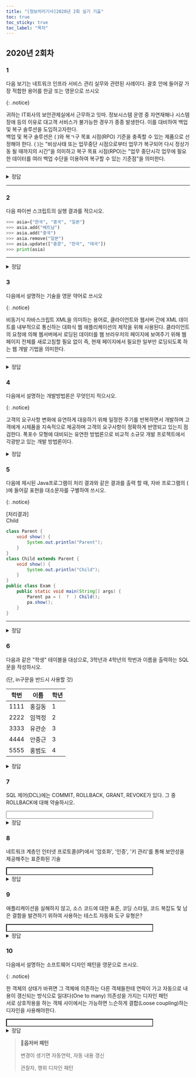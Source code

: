 ```yaml
---
title: "[정보처리기사]2020년 2회 실기 기출"
toc: true
toc_sticky: true
toc_label: "목차"
---
```


## 2020년 2회차

### 1

다음 보기는 네트워크 인프라 서비스 관리 실무와 관련된 사례이다. 괄호 안에 들어갈 가장 적합한 용어를 한글 또는 영문으로 쓰시오

{: .notice}

귀하는 IT회사의 보안관제실에서 근무하고 잇따. 정보시스템 운영 중 자연재해나 시스템 장애 등의 이유로 대고객 서비스가 불가능한 경우가 종종 발생한다. 이를 대비하여 백업 및 복구 솔루션을 도입하고자한다.<br>백업 및 복구 솔루션은 (        )와 복ㄱ구 목표 시점(RPO) 기준을 충족할 수 있는 제품으로 선정해야 한다. (      )는 "비상사태 또는 업무중단 시점으로부터 업무가 복구되어 다시 정상가동 될 때까지의 시간"을 의미하고 복구 목표 시점(RPO)는 "업무 중단시각 업무에 필요한 데이터를 여러 백업 수단을 이용하여 복구할 수 있는 기준점"을 의미한다.

---

<details>
<summary>정답</summary>
<div markdown="1">
    목표 복구 시간(RTO: Recovery Time Objective)
</div>
</details>

---

### 2

다음 파이썬 스크립트의 실행 결과를 적으시오.

``` python
>>> asia={"한국", "중국", "일본"}
>>> asia.add("베트남")
>>> asia.add("중국")
>>> asia.remove("일본")
>>> asia.update(["홍콩", "한국", "태국"])
>>> print(asia)
```

---

<details>
<summary>정답</summary>
<div markdown="1">
{"한국", "중국", "홍콩", "태국"}
</div>
</details>



### 3

다음에서 설명하는 기술을 영문 약어로 쓰시오

{: .notice}

비동기식 자바스크립트 XML을 의미하는 용어로, 클라이언트와 웹서버 간에 XML 데이트를 내부적으로 통신하는 대화식 웹 애플리케이션의 제작을 위해 사용된다. 클라이언트의 요청에 의해 웹서버에서 로딩된 데이터를 웹 브라우저의 페이지에 보여주기 위해 웹 페이지 전체를 새로고침할 필요 없이 즉, 현재 페이지에서 필요한 일부만 로딩되도록 하는 웹 개발 기법을 의미한다.

---

<details>
<summary>정답</summary>
<div markdown="1">
    AJAX
</div>
</details>



### 4

다음에서 설명하는 개발방법론은 무엇인지 적으시오.

{: .notice}

고객의 요구사항 변화에 유연하게 대응하기 위해 일정한 주기를 반복하면서 개발하며 고객에게 시제품을 지속적으로 제공하며 고객의 요구사항이 정확하게 반영되고 있는지 점검한다. 폭포수 모형에 대비되는 유연한 방법론으로 비교적 소규모 개발 프로젝트에서 각광받고 있는 개발 방법론이다.

<details>
<summary>정답</summary>
<div markdown="1">
    애자일<br/>
    (애자일 방법론, 애자일 기법 등)
</div>
</details>



### 5

다음에 제시된 Java프로그램이 처리 결과와 같은 결과를 출력 할 때, 자바 프로그램의 (    )에 들어갈 표현을 대소문자를 구별하여 쓰시오.

{: .notice}

[처리결과]<br>Child

``` java
class Parent {
    void show() {
        System.out.println("Parent");
    }
}
class Child extends Parent {
    void show() {
        System.out.println("Child");
    }
}
public class Exam {
    public static void main(String[] args) {
        Parent pa = (  ?  ) Child();
        pa.show();
    }
}
```

---

<details>
<summary>정답</summary>
<div markdown="1">
    new
</div>
</details>



### 6

다음과 같은 "학생" 테이블을 대상으로, 3학년과 4학년의 학번과 이름을 출력하는 SQL문을 작성하시오.

(단, in구문을 반드시 사용할 것)

| 학번 | 이름   | 학년 |
| ---- | ------ | ---- |
| 1111 | 홍길동 | 1    |
| 2222 | 임꺽정 | 2    |
| 3333 | 유관순 | 3    |
| 4444 | 안중근 | 3    |
| 5555 | 홍범도 | 4    |

<details>
<summary>정답</summary>
<div markdown="1">
SELECT 학번, 이름 FROM 학생 WHERE 학년 IN (3,4);
</div>
</details>



### 7

SQL 제어(DCL)에는 COMMIT, ROLLBACK, GRANT, REVOKE가 있다. 그 중 ROLLBACK에 대해 약술하시오.

<div markdown="1">
<input type="text" style="width:80%"> 
</div>

<details>
<summary>정답</summary>
<div style="background-color: $gray">
트랙잭션의 실패로 작업을 취소하고, 이전 상태로 되돌리는 데이터 제어어
</div>
</details>



### 8

네트워크 계층인 인터넷 프로토콜(IP)에서 '암호화', '인증', '키 관리'를 통해 보안성을 제공해주는 표준화된 기술

<div markdown="1">
<input type="text" style="width:80%; border-color: #000000"> 
</div>

<details>
<summary>정답</summary>
<div markdown="1">
IPSec
</div>
</details>



### 9

애플리케이션을 실해하지 않고, 소스 코드에 대한 표준, 코딩 스타일, 코드 복잡도 및 남은 결함을 발견하기 위하여 사용하는 테스트 자동화 도구 유형은?

<div markdown="1">
<input type="text" style="width:80%; border-color: #000000"> 
</div>

<details>
<summary>정답</summary>
<div markdown="1">
정적 분석 도구
(정적 테스팅 도구, 코드검사 도구, 코드 인스펙션 툴)
</div>
</details>



### 10

다음에서 설명하는 소프트웨어 디자인 패턴을 영문으로 쓰시오.

{: .notice}

한 객체의 상태가 바뀌면 그 객체에 의존하는 다른 객체들한테 연락이 가고 자동으로 내용이 갱신되는 방식으로 일대다(One to many) 의존성을 가지는 디자인 패턴<br>서로 상호작용을 하는 객체 사이에서는 가능하면 느슨하게 결합(Loose coupling)하는 디자인을 사용해야한다.

<div markdown="1">
<input type="text" style="width:80%; border-color: #000000"> 
</div>

<details>
<summary>정답</summary>
<div markdown="1">
Observer(Observer Pattern)
</div>
</details>

>  **📌옵저버 패턴**
>
> 변경이 생기면 자동연락, 자동 내용 갱신
>
> 관찰자, 행위 디자인 패턴

